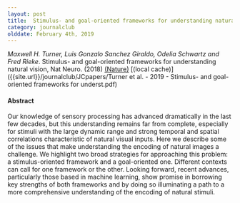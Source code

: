 ```yaml
---
layout: post
title:  Stimulus- and goal-oriented frameworks for understanding natural vision (2019)
category: journalclub
olddate: February 4th, 2019
---
```


*Maxwell H. Turner, Luis Gonzalo Sanchez Giraldo, Odelia Schwartz and Fred Rieke*. Stimulus- and goal-oriented frameworks for understanding natural vision, Nat Neuro. (2018)
[(Nature)](https://www.nature.com/articles/s41593-018-0284-0)
[(local cache)]({{site.url}}/journalclub/JCpapers/Turner et al. - 2019 - Stimulus- and goal-oriented frameworks for underst.pdf)


#### Abstract
Our knowledge of sensory processing has advanced dramatically in the last few decades, but this understanding remains far from complete, especially for stimuli with the large dynamic range and strong temporal and spatial correlations characteristic of natural visual inputs. Here we describe some of the issues that make understanding the encoding of natural images a challenge. We highlight two broad strategies for approaching this problem: a stimulus-oriented framework and a goal-oriented one. Different contexts can call for one framework or the other. Looking forward, recent advances, particularly those based in machine learning, show promise in borrowing key strengths of both frameworks and by doing so illuminating a path to a more comprehensive understanding of the encoding of natural stimuli.
